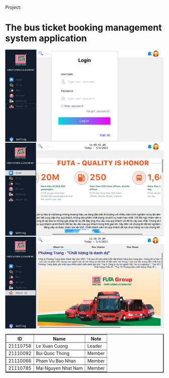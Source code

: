 
Project: <h1> The bus ticket booking management system application</h1>

![Intro](https://github.com/cuonglexuan203/the-bus-ticket-booking-management-system/blob/main/Intro/login.png?raw=true)
![Home](https://github.com/cuonglexuan203/the-bus-ticket-booking-management-system/blob/main/Intro/home.png?raw=true)
![About Us](https://github.com/cuonglexuan203/the-bus-ticket-booking-management-system/blob/main/Intro/aboutus.png?raw=true)

<table border="2">
        <tr>
            <th>ID</th>
            <th>Name</th>
            <th>Note</th>
        </tr>
        <tr>
            <td>21110758</td>
            <td>Le Xuan Cuong</td>
            <td>Leader</td>
        </tr>
        <tr>
            <td>21110092</td>
            <td>Bui Quoc Thong</td>
            <td>Member</td>
        </tr>
        <tr>
            <td>21110066</td>
            <td>Pham Vu Bao Nhan</td>
            <td>Member</td>
        </tr>
        <tr>
            <td>21110785</td>
            <td>Mai Nguyen Nhat Nam</td>
            <td>Member</td>
        </tr>
    </table>

